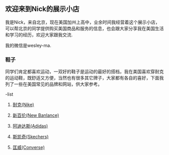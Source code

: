 ## 欢迎来到Nick的展示小店

我是Nick，来自北京，现在美国加州上高中，业余时间我经营着这个展示小店，可以帮北京的同学提供购买美国商品和服务的信息，也会跟大家分享我在美国生活和学习的经历，欢迎大家跟我交流.

我的微信是wesley-ma.

### 鞋子
同学们肯定都喜欢运动，一双好的鞋子是运动的最好的搭档，我在美国喜欢穿耐克的运动鞋，既舒适又方便，当然也有很多其它牌子，大家都有各自的喜好，下面我列了一些在美国常见的品牌和网站，供大家参考。

-list
1. [耐克(Nike)](https://www.nike.com)

2. [新百伦(New Banlance)](https://www.newbalance.com)

3. [阿迪达斯(Adidas)](https://www.adidas.com)

4. [斯凯奇(Skechers)](https://www.skechers.com)

5. [匡威(Converse)](https://www.converse.com)

